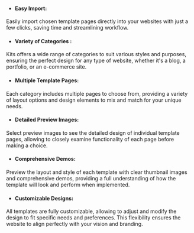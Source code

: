  
 * #### Easy Import:
Easily import chosen template pages directly into your websites with just a few clicks, saving time and streamlining workflow.
* #### Variety of Categories :
Kits offers a wide range of categories to suit various styles and purposes, ensuring the perfect design for any type of website, whether it's a blog, a portfolio, or an e-commerce site.
* #### Multiple Template Pages: 
Each category includes multiple pages to choose from, providing a variety of layout options and design elements to mix and match for your unique needs.
* ####  Detailed Preview Images: 
Select preview images to see the detailed design of individual template pages, allowing to closely examine functionality of each page before making a choice.
* #### Comprehensive Demos:
Preview the layout and style of each template with clear thumbnail images and comprehensive demos, providing a full understanding of how the template will look and perform when implemented.
* #### Customizable Designs:
All templates are fully customizable, allowing to adjust and modify the design to fit specific needs and preferences. This flexibility ensures the website to align perfectly with your vision and branding.
